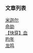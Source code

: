 ### 文章列表
[米迦尔](https://inknon.github.io/first)
<br/>
[命劫](https://inknon.github.io/second)
<br/>
[【快穿】血](https://inknon.github.io/fourth)
<br/>
[昀年](https://inknon.github.io/third)
<br/>
[龙鸣](https://inknon.github.io/fifth)

